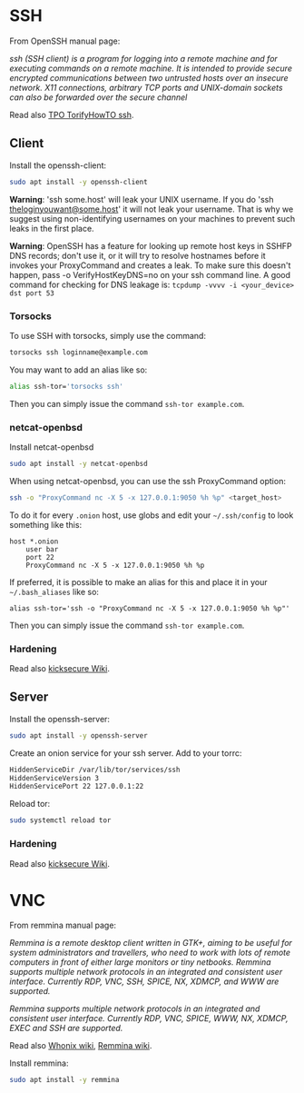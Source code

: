 # SSH

From OpenSSH manual page:

_ssh (SSH client) is a program for logging into a remote machine and for executing commands on a remote machine.  It is intended to provide secure encrypted communications between two untrusted hosts over an insecure network.  X11 connections, arbitrary TCP ports and UNIX-domain sockets can also be forwarded over the secure channel_

Read also [TPO TorifyHowTO ssh](https://gitlab.torproject.org/legacy/trac/-/wikis/doc/TorifyHOWTO/ssh).

## Client

Install the openssh-client:
```sh
sudo apt install -y openssh-client
```

**Warning**: 'ssh some.host' will leak your UNIX username. If you do 'ssh theloginyouwant@some.host' it will not leak your username. That is why we suggest using non-identifying usernames on your machines to prevent such leaks in the first place.

**Warning**: OpenSSH has a feature for looking up remote host keys in SSHFP DNS records;  don't use it, or it will try to resolve hostnames before it invokes your ProxyCommand and creates a leak.  To make sure this doesn't happen, pass -o VerifyHostKeyDNS=no on your ssh command line. A good command for checking for DNS leakage is: `tcpdump -vvvv -i <your_device> dst port 53`

### Torsocks

To use SSH with torsocks, simply use the command:
```sh
torsocks ssh loginname@example.com
```
You may want to add an alias like so:
```sh
alias ssh-tor='torsocks ssh'
```
Then you can simply issue the command `ssh-tor example.com`.

### netcat-openbsd

Install netcat-openbsd
```sh
sudo apt install -y netcat-openbsd
```

When using netcat-openbsd, you can use the ssh ProxyCommand option:
```sh
ssh -o "ProxyCommand nc -X 5 -x 127.0.0.1:9050 %h %p" <target_host>
```

To do it for every `.onion` host, use globs and edit your `~/.ssh/config` to look something like this:
```
host *.onion
    user bar
    port 22
    ProxyCommand nc -X 5 -x 127.0.0.1:9050 %h %p
```

If preferred, it is possible to make an alias for this and place it in your `~/.bash_aliases` like so:
```
alias ssh-tor='ssh -o "ProxyCommand nc -X 5 -x 127.0.0.1:9050 %h %p"'
```
Then you can simply issue the command `ssh-tor example.com`.

### Hardening

Read also [kicksecure Wiki](https://www.kicksecure.com/wiki/SSH).


## Server

Install the openssh-server:
```sh
sudo apt install -y openssh-server
```

Create an onion service for your ssh server. Add to your torrc:
```sh
HiddenServiceDir /var/lib/tor/services/ssh
HiddenServiceVersion 3
HiddenServicePort 22 127.0.0.1:22
```

Reload tor:
```sh
sudo systemctl reload tor
```

### Hardening

Read also [kicksecure Wiki](https://www.kicksecure.com/wiki/SSH).


# VNC

From remmina manual page:

_Remmina is a remote desktop client written in GTK+, aiming to be useful for system administrators and travellers, who need to work with lots of remote computers in front of either large monitors or tiny netbooks. Remmina supports multiple network protocols in an integrated and consistent user interface.  Currently RDP, VNC, SSH, SPICE, NX, XDMCP, and WWW are supported._

_Remmina supports multiple network protocols in an integrated and consistent user interface. Currently RDP, VNC, SPICE, WWW, NX, XDMCP, EXEC and SSH are supported._

Read also [Whonix wiki](https://www.whonix.org/wiki/Remote_Administration#Remmina), [Remmina wiki](https://gitlab.com/Remmina/Remmina/-/wikis/home).

Install remmina:
```sh
sudo apt install -y remmina
```
